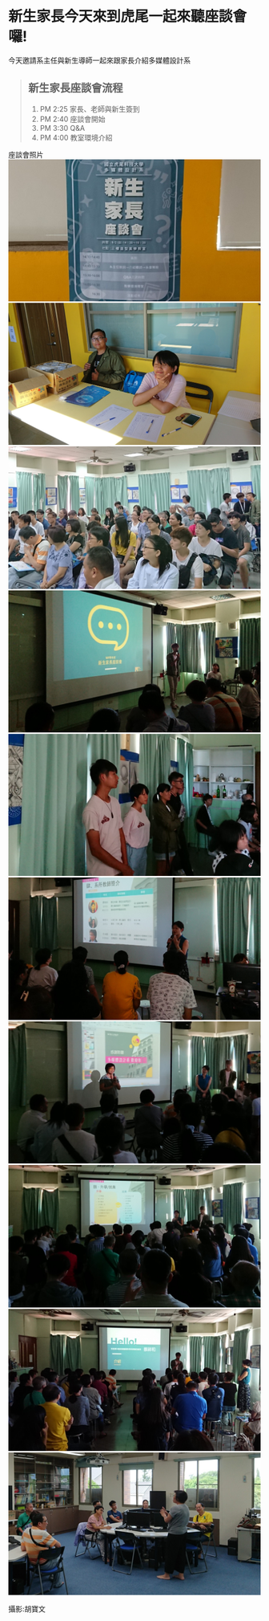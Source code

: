 # 新生家長今天來到虎尾一起來聽座談會囉! #
今天邀請系主任與新生導師一起來跟家長介紹多媒體設計系
> ## 新生家長座談會流程
> 
> 1.  PM 2:25 家長、老師與新生簽到
> 2.  PM 2:40 座談會開始
> 3.  PM 3:30 Q&A
> 4.  PM 4:00 教室環境介紹
>   
座談會照片
![tri10](tri10.jpg)
![tri9](tri9.jpg)
![tri8](tri8.jpg)
![tri3](tri3.jpg)
![tri6](tri6.jpg)
![tri7](tri7.jpg)
![tri4](tri4.jpg)
![tri5](tri5.jpg)
![tri2](tri2.jpg)
![tri1](tri1.jpg)

攝影:胡寶文






